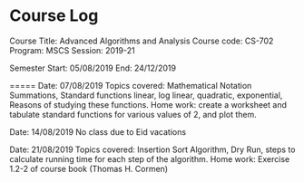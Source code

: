 # Course Log

Course Title: Advanced Algorithms and Analysis
Course code: CS-702
Program: MSCS
Session: 2019-21 

Semester Start: 05/08/2019  End: 24/12/2019

=====
Date: 07/08/2019
Topics covered: Mathematical Notation Summations, Standard functions linear, log linear, quadratic, exponential, Reasons of studying these functions.
Home work: create a worksheet and tabulate standard functions for various values of 2, and plot them.

Date: 14/08/2019
No class due to Eid vacations

Date: 21/08/2019
Topics covered: Insertion Sort Algorithm, Dry Run, steps to calculate running time for each step of the algorithm.
Home work: Exercise 1.2-2 of course book (Thomas H. Cormen)


